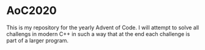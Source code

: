# AoC2020

This is my repository for the yearly Advent of Code. I will attempt to solve all challengs in modern C++ in such a way that at the end each challenge is part of a larger program.
